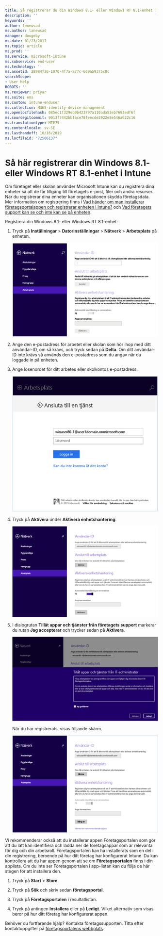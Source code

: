 ```yaml
---
title: Så registrerar du din Windows 8.1- eller Windows RT 8.1-enhet | Microsoft Docs
description: ''
keywords: ''
author: lenewsad
ms.author: lanewsad
manager: dougeby
ms.date: 01/23/2017
ms.topic: article
ms.prod: ''
ms.service: microsoft-intune
ms.subservice: end-user
ms.technology: ''
ms.assetid: 28984f26-1070-4f7a-877c-669a59375c0c
searchScope:
- User help
ROBOTS: ''
ms.reviewer: priyar
ms.suite: ems
ms.custom: intune-enduser
ms.collection: M365-identity-device-management
ms.openlocfilehash: 085ec1f329eb9b423797a110ada53eb7693edf6f
ms.sourcegitcommit: 9013f7442bbface78feecde2922e8e546a622c16
ms.translationtype: MTE75
ms.contentlocale: sv-SE
ms.lasthandoff: 10/16/2019
ms.locfileid: "72506137"
---
```

# <a name="how-to-enroll-your-windows-81-or-windows-rt-81-device-in-intune"></a>Så här registrerar din Windows 8.1- eller Windows RT 8.1-enhet i Intune  

Om företaget eller skolan använder Microsoft Intune kan du registrera dina enheter så att de får tillgång till företagets e-post, filer och andra resurser. När du registrerar dina enheter kan organisationen skydda företagsdata. Mer information om registrering finns i [Vad händer om man installerar företagsportalappen och registrerar enheten i Intune?](what-happens-if-you-install-the-company-portal-app-and-enroll-your-device-in-intune-windows.md) och [Vad företagets support kan se och inte kan se på enheten](what-info-can-your-company-see-when-you-enroll-your-device-in-intune.md).  


Registrera din Windows 8.1- eller Windows RT 8.1-enhet:  

1. Tryck på **Inställningar** &gt; **Datorinställningar** &gt; **Nätverk** &gt; **Arbetsplats** på enheten.  

    ![nav-to-workplace](./media/W81-1-workplacejoin.png)  

2. Ange den e-postadress för arbetet eller skolan som hör ihop med ditt användar-ID, om så krävs, och tryck sedan på **Delta**. Om ditt användar-ID inte krävs så används den e-postadress som du angav när du loggade in på enheten.  

3. Ange lösenordet för ditt arbetes eller skolkontos e-postadress.  


    ![type-password](./media/W81-2-workplacesettings_signin.png)  

4. Tryck på **Aktivera** under **Aktivera enhetshantering**.  


    ![turn-on-device-management](./media/W81-3-dev-mgt-turn-on.png)  

5. I dialogrutan **Tillåt appar och tjänster från företagets support** markerar du rutan **Jag accepterar** och trycker sedan på **Aktivera**.  


    ![turn-on-allow-apps-services](./media/W81-4-agree-allow-apps-services.png)  

    När du har registrerats, visas följande skärm.  


    ![enrollment-complete](./media/W81-5-enrolled-done.png)

Vi rekommenderar också att du installerar appen Företagsportalen som gör att du lätt kan identifiera och ladda ner de företagsappar som är relevanta för dig och din arbetsroll. Företagsportalen kan ha installerats som en del i din registrering, beroende på hur ditt företag har konfigurerat Intune. Du kan kontrollera att du har appen genom att se om **Företagsportalen** finns i din applista. Om du inte ser Företagsportalen i app-listan kan du följa de här stegen för att installera den.

1. Tryck på **Start** &gt; **Store**.  

2. Tryck på **Sök** och skriv sedan **företagsportal**.  

3. Tryck på **Företagsportalen** i resultatlistan.  

4. Tryck på antingen **Installera** eller på **Ledigt**. Vilket alternativ som visas beror på hur ditt företag har konfigurerat appen.  

Behöver du fortfarande hjälp? Kontakta företagssupporten. Titta efter kontaktuppgifter på [företagsportalens webbplats](https://go.microsoft.com/fwlink/?linkid=2010980).  
